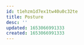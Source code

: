 ```yaml
---
id: t1ehzm1d7ex1tw40u0c32te
title: Posture
desc: ''
updated: 1653066991333
created: 1653066991333
---
```


